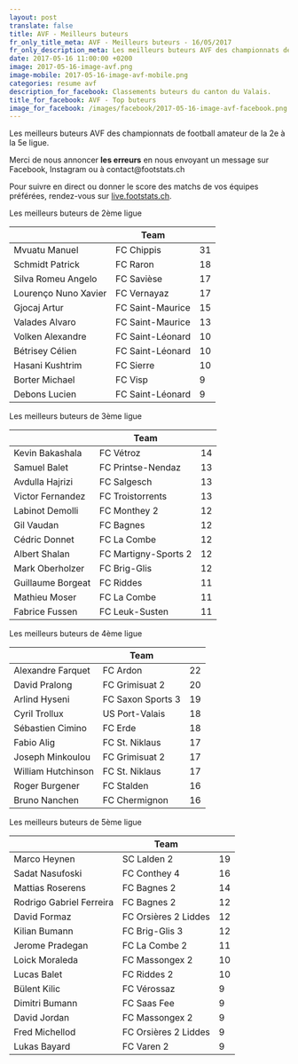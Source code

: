 ```yaml
---
layout: post
translate: false
title: AVF - Meilleurs buteurs
fr_only_title_meta: AVF - Meilleurs buteurs - 16/05/2017
fr_only_description_meta: Les meilleurs buteurs AVF des championnats de football amateur de la 2e à la 5e ligue - 16/05/2017
date: 2017-05-16 11:00:00 +0200
image: 2017-05-16-image-avf.png
image-mobile: 2017-05-16-image-avf-mobile.png
categories: resume avf
description_for_facebook: Classements buteurs du canton du Valais.
title_for_facebook: AVF - Top buteurs
image_for_facebook: /images/facebook/2017-05-16-image-avf-facebook.png
---
```

<p>Les meilleurs buteurs AVF des championnats de football amateur de la 2e à la 5e ligue.</p>
<p>Merci de nous annoncer <b>les erreurs</b> en nous envoyant un message sur Facebook, Instagram ou à contact@footstats.ch</p>
<p>Pour suivre en direct ou donner le score des matchs de vos équipes préférées, rendez-vous sur <a href='http://live.footstats.ch'>live.footstats.ch</a>.</p>

<p>Les meilleurs buteurs de 2ème ligue</p><table class="table"><thead><tr><th><i class="fa fa-male"></i></th><th>Team</th><th><i class="fa fa-futbol-o"></i></th></tr></thead><tbody><tr><td>Mvuatu Manuel</td><td>FC Chippis</td><td>31</td></tr><tr><td>Schmidt Patrick</td><td>FC Raron</td><td>18</td></tr><tr><td>Silva Romeu Angelo</td><td>FC Savièse</td><td>17</td></tr><tr><td>Lourenço Nuno Xavier</td><td>FC Vernayaz</td><td>17</td></tr><tr><td>Gjocaj Artur</td><td>FC Saint-Maurice</td><td>15</td></tr><tr><td>Valades Alvaro</td><td>FC Saint-Maurice</td><td>13</td></tr><tr><td>Volken Alexandre</td><td>FC Saint-Léonard</td><td>10</td></tr><tr><td>Bétrisey Célien</td><td>FC Saint-Léonard</td><td>10</td></tr><tr><td>Hasani Kushtrim</td><td>FC Sierre</td><td>10</td></tr><tr><td>Borter Michael</td><td>FC Visp</td><td>9</td></tr><tr><td>Debons Lucien</td><td>FC Saint-Léonard</td><td>9</td></tr></tbody></table><p>Les meilleurs buteurs de 3ème ligue</p><table class="table"><thead><tr><th><i class="fa fa-male"></i></th><th>Team</th><th><i class="fa fa-futbol-o"></i></th></tr></thead><tbody><tr><td>Kevin Bakashala</td><td>FC Vétroz</td><td>14</td></tr><tr><td>Samuel Balet</td><td>FC Printse-Nendaz</td><td>13</td></tr><tr><td>Avdulla Hajrizi</td><td>FC Salgesch</td><td>13</td></tr><tr><td>Victor Fernandez</td><td>FC Troistorrents</td><td>13</td></tr><tr><td>Labinot Demolli</td><td>FC Monthey 2</td><td>12</td></tr><tr><td>Gil Vaudan</td><td>FC Bagnes</td><td>12</td></tr><tr><td>Cédric Donnet</td><td>FC La Combe</td><td>12</td></tr><tr><td>Albert Shalan</td><td>FC Martigny-Sports 2</td><td>12</td></tr><tr><td>Mark Oberholzer</td><td>FC Brig-Glis</td><td>12</td></tr><tr><td>Guillaume Borgeat</td><td>FC Riddes</td><td>11</td></tr><tr><td>Mathieu Moser</td><td>FC La Combe</td><td>11</td></tr><tr><td>Fabrice Fussen</td><td>FC Leuk-Susten</td><td>11</td></tr></tbody></table><p>Les meilleurs buteurs de 4ème ligue</p><table class="table"><thead><tr><th><i class="fa fa-male"></i></th><th>Team</th><th><i class="fa fa-futbol-o"></i></th></tr></thead><tbody><tr><td>Alexandre Farquet</td><td>FC Ardon</td><td>22</td></tr><tr><td>David Pralong</td><td>FC Grimisuat 2</td><td>20</td></tr><tr><td>Arlind Hyseni</td><td>FC Saxon Sports 3</td><td>19</td></tr><tr><td>Cyril Trollux</td><td>US Port-Valais</td><td>18</td></tr><tr><td>Sébastien Cimino</td><td>FC Erde</td><td>18</td></tr><tr><td>Fabio Alig</td><td>FC St. Niklaus</td><td>17</td></tr><tr><td>Joseph Minkoulou</td><td>FC Grimisuat 2</td><td>17</td></tr><tr><td>William Hutchinson</td><td>FC St. Niklaus</td><td>17</td></tr><tr><td>Roger Burgener</td><td>FC Stalden</td><td>16</td></tr><tr><td>Bruno Nanchen</td><td>FC Chermignon</td><td>16</td></tr></tbody></table><p>Les meilleurs buteurs de 5ème ligue</p><table class="table"><thead><tr><th><i class="fa fa-male"></i></th><th>Team</th><th><i class="fa fa-futbol-o"></i></th></tr></thead><tbody><tr><td>Marco Heynen</td><td>SC Lalden 2</td><td>19</td></tr><tr><td>Sadat Nasufoski</td><td>FC Conthey 4</td><td>16</td></tr><tr><td>Mattias Roserens</td><td>FC Bagnes 2</td><td>14</td></tr><tr><td>Rodrigo Gabriel Ferreira</td><td>FC Bagnes 2</td><td>12</td></tr><tr><td>David Formaz</td><td>FC Orsières 2 Liddes</td><td>12</td></tr><tr><td>Kilian Bumann</td><td>FC Brig-Glis 3</td><td>12</td></tr><tr><td>Jerome Pradegan</td><td>FC La Combe 2</td><td>11</td></tr><tr><td>Loick Moraleda</td><td>FC Massongex 2</td><td>10</td></tr><tr><td>Lucas Balet</td><td>FC Riddes 2</td><td>10</td></tr><tr><td>Bülent Kilic</td><td>FC Vérossaz</td><td>9</td></tr><tr><td>Dimitri Bumann</td><td>FC Saas Fee</td><td>9</td></tr><tr><td>David Jordan</td><td>FC Massongex 2</td><td>9</td></tr><tr><td>Fred Michellod</td><td>FC Orsières 2 Liddes</td><td>9</td></tr><tr><td>Lukas Bayard</td><td>FC Varen 2</td><td>9</td></tr></tbody></table>
